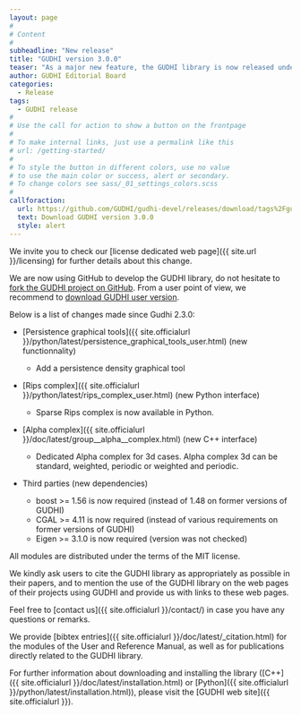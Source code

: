 ```yaml
---
layout: page
#
# Content
#
subheadline: "New release"
title: "GUDHI version 3.0.0"
teaser: "As a major new feature, the GUDHI library is now released under a MIT license."
author: GUDHI Editorial Board
categories:
  - Release
tags:
  - GUDHI release
#
# Use the call for action to show a button on the frontpage
#
# To make internal links, just use a permalink like this
# url: /getting-started/
#
# To style the button in different colors, use no value
# to use the main color or success, alert or secondary.
# To change colors see sass/_01_settings_colors.scss
#
callforaction:
  url: https://github.com/GUDHI/gudhi-devel/releases/download/tags%2Fgudhi-release-3.0.0.rc1/2019-08-30-09-22-39_GUDHI_3.0.0.rc1.tar.gz
  text: Download GUDHI version 3.0.0
  style: alert
---
```


We invite you to check our [license dedicated web page]({{ site.url }}/licensing)
for further details about this change.

We are now using GitHub to develop the GUDHI library, do not hesitate to
[fork the GUDHI project on GitHub](https://github.com/GUDHI/gudhi-devel).
From a user point of view, we recommend to
[download GUDHI user version](https://github.com/GUDHI/gudhi-devel/releases/download/tags%2Fgudhi-release-3.0.0.rc1/2019-08-30-09-22-39_GUDHI_3.0.0.rc1.tar.gz).

Below is a list of changes made since Gudhi 2.3.0:

- [Persistence graphical tools]({{ site.officialurl }}/python/latest/persistence_graphical_tools_user.html) (new functionnality)
     - Add a persistence density graphical tool

- [Rips complex]({{ site.officialurl }}/python/latest/rips_complex_user.html) (new Python interface)
     - Sparse Rips complex is now available in Python.

- [Alpha complex]({{ site.officialurl }}/doc/latest/group__alpha__complex.html) (new C++ interface)
     - Dedicated Alpha complex for 3d cases. Alpha complex 3d can be standard, weighted, periodic or weighted and periodic.

- Third parties (new dependencies)
     - boost >= 1.56 is now required (instead of 1.48 on former versions of GUDHI)
     - CGAL >= 4.11 is now required (instead of various requirements on former versions of GUDHI)
     - Eigen >= 3.1.0 is now required (version was not checked)

All modules are distributed under the terms of the MIT license.

We kindly ask users to cite the GUDHI library as appropriately as possible in their papers, and to mention the use of the GUDHI library on the web pages of
their projects using GUDHI and provide us with links to these web pages.

Feel free to [contact us]({{ site.officialurl }}/contact/) in case you have any questions or remarks.

We provide [bibtex entries]({{ site.officialurl }}/doc/latest/_citation.html) for the modules of the User and Reference Manual,
as well as for publications directly related to the GUDHI library. 

For further information about downloading and installing the library ([C++]({{ site.officialurl }}/doc/latest/installation.html)
or [Python]({{ site.officialurl }}/python/latest/installation.html)), please visit the [GUDHI web site]({{ site.officialurl }}).



